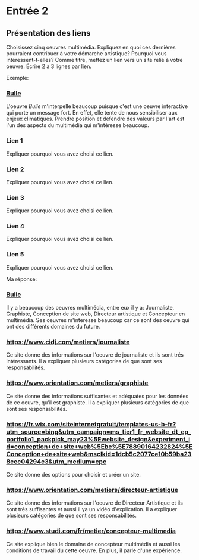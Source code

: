 # Entrée 2
## Présentation des liens
Choisissez cinq oeuvres multimédia. Expliquez en quoi ces dernières pourraient contribuer à votre démarche artistique? Pourquoi vous intéressent-t-elles? Comme titre, mettez un lien vers un site relié à votre oeuvre. Écrire 2 à 3 lignes par lien.

Exemple: 
### [Bulle](https://www.onf.ca/interactif/bulle/) 
L'oeuvre *Bulle* m'interpelle beaucoup puisque c'est une oeuvre interactive qui porte un message fort. En effet, elle tente de nous sensibiliser aux enjeux climatiques. Prendre position et défendre des valeurs par l'art est l'un des aspects du multimédia qui m'intéresse beaucoup. 

### Lien 1 
Expliquer pourquoi vous avez choisi ce lien. 

### Lien 2 
Expliquer pourquoi vous avez choisi ce lien.

### Lien 3 
Expliquer pourquoi vous avez choisi ce lien.  

### Lien 4 
Expliquer pourquoi vous avez choisi ce lien. 

### Lien 5 
Expliquer pourquoi vous avez choisi ce lien. 


Ma réponse:
### [Bulle](https://www.orientation.com/metiers/graphiste)
Il y a beaucoup des oeuvres multimédia, entre eux il y a: Journaliste, Graphiste, Conception de site web, Directeur artistique et Concepteur en multimédia.
Ses oeuvres m'interesse beaucoup car ce sont des oeuvre qui ont des différents domaines du future.

### https://www.cidj.com/metiers/journaliste
Ce site donne des informations sur l'oeuvre de journaliste et ils sont trés intéressants. 
Il a expliquer plusieurs catégories de que sont ses responsabilités.

### https://www.orientation.com/metiers/graphiste 
Ce site donne des informations suffisantes et adéquates pour les données de ce oeuvre, qu'il est graphiste. Il a expliquer plusieurs catégories de que sont ses responsabilités.

### https://fr.wix.com/siteinternetgratuit/templates-us-b-fr?utm_source=bing&utm_campaign=ms_tier1_fr_website_dt_ep_portfolio1_packpick_may23%5Ewebsite_design&experiment_id=conception+de+site+web%5Ebe%5E78890164232824%5EConception+de+site+web&msclkid=1dcb5c2077ce10b59ba238cec04294c3&utm_medium=cpc
Ce site donne des options pour choisir et créer un site. 

### https://www.orientation.com/metiers/directeur-artistique
Ce site donne des informations sur l'oeuvre de Directeur Artistique et ils sont trés suffisantes et aussi il ya un vidéo d'explication. 
Il a expliquer plusieurs catégories de que sont ses responsabilités.

### https://www.studi.com/fr/metier/concepteur-multimedia
Ce site explique bien le domaine de concepteur multimédia et aussi les conditions de travail du cette oeuvre.
En plus, il parle d'une expérience.

